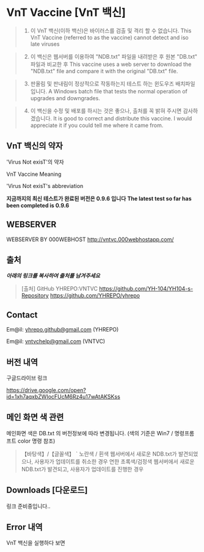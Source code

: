 # VnT Vaccine [VnT 백신]
>1. 이 VnT 백신(이하 백신)은 바이러스를 검출 및 격리 할 수 없습니다.
>	 This VnT Vaccine (referred to as the vaccine) cannot detect and iso late viruses

>2. 이 백신은 웹서버를 이용하여 "NDB.txt" 파일을 내려받은 후 원본 "DB.txt" 파일과 비교한 후 
>	 This vaccine uses a web server to download the "NDB.txt" file and compare it with the original "DB.txt" file.

>3. 판올림 및 판내림이 정상적으로 작동하는지 테스트 하는 윈도우즈 배치파일 입니다.
>	 A Windows batch file that tests the normal operation of upgrades and downgrades.

>4. 이 백신을 수정 및 배포를 하시는 것은 좋으나, 출처를 꼭 밝혀 주시면 감사하겠습니다.
>	 It is good to correct and distribute this vaccine. I would appreciate it if you could tell me where it came from.


## VnT 백신의 약자
'Virus Not exisT'의 약자

VnT Vaccine Meaning

'Virus Not exisT's abbreviation

**지금까지의 최신 테스트가 완료된 버전은 0.9.6 입니다**
**The latest test so far has been completed is 0.9.6**

## WEBSERVER
WEBSERVER BY 000WEBHOST
	<http://vntvc.000webhostapp.com/>


## 출처
___아래의 링크를 복사하여 출처를 남겨주세요___
>	[출처]
>	GitHub YHREPO:VNTVC
>	<https://github.com/YH-104/YH104-s-Repository>
>	<https://github.com/YHREPO/yhrepo>
	
## Contact

Em@il: <yhrepo.github@gmail.com> (YHREPO)

Em@il: <vntvchelp@gmail.com> (VNTVC)

## 버전 내역
구글드라이브 링크

<https://drive.google.com/open?id=1xh7aqxbZWIocFUcM6Rz4u17wAtAKSKss>

## 메인 화면 색 관련
메인화면 색은 DB.txt 의 버전정보에 따라 변경됩니다.
(색의 기준은 Win7 / 명령프롬프트 color 명령 참조)
>【바탕색】/【글꼴색】
>`  노란색 / 횐색    웹서버에서 새로운 NDB.txt가 발견되었으나, 사용자가 업데이트를 취소한 경우 
> 연한 초록색/검정색  웹서버에서 새로운 NDB.txt가 발견되고, 사용자가 업데이트를 진행한 경우

## Downloads [다운로드]

링크 준비중입니다..

## Error 내역
VnT 백신을 실행하다 보면
